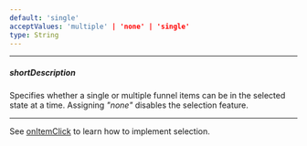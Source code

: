 ```yaml
---
default: 'single'
acceptValues: 'multiple' | 'none' | 'single'
type: String
---
```

---
##### shortDescription
Specifies whether a single or multiple funnel items can be in the selected state at a time. Assigning *"none"* disables the selection feature.

---
See [onItemClick](/api-reference/20%20Data%20Visualization%20Widgets/dxFunnel/1%20Configuration/onItemClick.md '/Documentation/ApiReference/Data_Visualization_Widgets/dxFunnel/Configuration/#onItemClick') to learn how to implement selection.